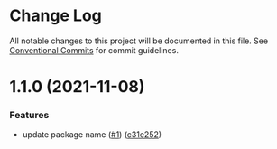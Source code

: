 # Change Log

All notable changes to this project will be documented in this file.
See [Conventional Commits](https://conventionalcommits.org) for commit guidelines.

<a name="1.1.0"></a>

# 1.1.0 (2021-11-08)

### Features

- update package name ([#1](https://github.com/Himenon/kubernetes-typescript-openapi/issues/1)) ([c31e252](https://github.com/Himenon/kubernetes-typescript-openapi/commit/c31e252))
